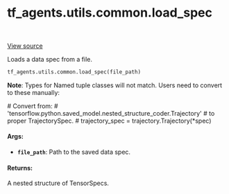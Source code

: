 <div itemscope itemtype="http://developers.google.com/ReferenceObject">
<meta itemprop="name" content="tf_agents.utils.common.load_spec" />
<meta itemprop="path" content="Stable" />
</div>

# tf_agents.utils.common.load_spec

<table class="tfo-notebook-buttons tfo-api" align="left">
</table>

<a target="_blank" href="https://github.com/tensorflow/agents/tree/master/tf_agents/utils/common.py">View
source</a>

Loads a data spec from a file.

```python
tf_agents.utils.common.load_spec(file_path)
```

<!-- Placeholder for "Used in" -->

**Note**: Types for Named tuple classes will not match. Users need to convert to
these manually:

\# Convert from: #
'tensorflow.python.saved_model.nested_structure_coder.Trajectory' # to proper
TrajectorySpec. # trajectory_spec = trajectory.Trajectory(*spec)

#### Args:

*   <b>`file_path`</b>: Path to the saved data spec.

#### Returns:

A nested structure of TensorSpecs.
